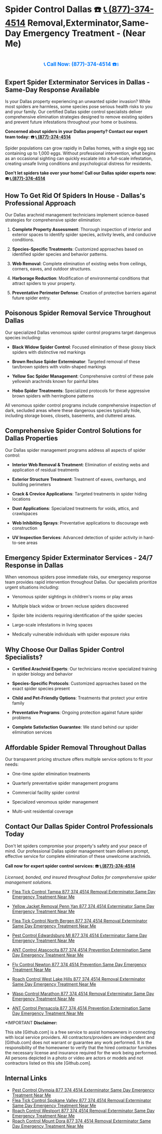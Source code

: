 # Spider Control Dallas ☎️ [📞 (877)-374-4514](https://pest-control-4514.netlify.app) Removal,Exterminator,Same-Day Emergency Treatment - (Near Me)
# 

<p align="center" style="font-size: 1.2em; font-weight: bold; margin: 20px 0;">
  <a href="https://pest-control-4514.netlify.app" target="_blank" style="color: #007BFF; text-decoration: none;">📞 Call Now: (877)-374-4514 ☎️💧</a>
</p>

## Expert Spider Exterminator Services in Dallas - Same-Day Response Available

Is your Dallas property experiencing an unwanted spider invasion? While most spiders are harmless, some species pose serious health risks to you and your family. Our certified Dallas spider control specialists deliver comprehensive elimination strategies designed to remove existing spiders and prevent future infestations throughout your home or business.

**Concerned about spiders in your Dallas property? Contact our expert team today: ☎️ [📞 (877)-374-4514](https://pest-control-4514.netlify.app)**

Spider populations can grow rapidly in Dallas homes, with a single egg sac containing up to 1,000 eggs. Without professional intervention, what begins as an occasional sighting can quickly escalate into a full-scale infestation, creating unsafe living conditions and psychological distress for residents.

**Don't let spiders take over your home! Call our Dallas spider experts now: ☎️ [📞 (877)-374-4514](https://pest-control-4514.netlify.app)**

## How To Get Rid Of Spiders In House - Dallas's Professional Approach

Our Dallas arachnid management technicians implement science-based strategies for comprehensive spider elimination:

1. **Complete Property Assessment**: Thorough inspection of interior and exterior spaces to identify spider species, activity levels, and conducive conditions.

2. **Species-Specific Treatments**: Customized approaches based on identified spider species and behavior patterns.

3. **Web Removal**: Complete elimination of existing webs from ceilings, corners, eaves, and outdoor structures.

4. **Harborage Reduction**: Modification of environmental conditions that attract spiders to your property.

5. **Preventative Perimeter Defense**: Creation of protective barriers against future spider entry.

## Poisonous Spider Removal Service Throughout Dallas

Our specialized Dallas venomous spider control programs target dangerous species including:

- **Black Widow Spider Control**: Focused elimination of these glossy black spiders with distinctive red markings

- **Brown Recluse Spider Exterminator**: Targeted removal of these tan/brown spiders with violin-shaped markings

- **Yellow Sac Spider Management**: Comprehensive control of these pale yellowish arachnids known for painful bites

- **Hobo Spider Treatments**: Specialized protocols for these aggressive brown spiders with herringbone patterns

All venomous spider control programs include comprehensive inspection of dark, secluded areas where these dangerous species typically hide, including storage boxes, closets, basements, and cluttered areas.

## Comprehensive Spider Control Solutions for Dallas Properties

Our Dallas spider management programs address all aspects of spider control:

- **Interior Web Removal & Treatment**: Elimination of existing webs and application of residual treatments

- **Exterior Structure Treatment**: Treatment of eaves, overhangs, and building perimeters

- **Crack & Crevice Applications**: Targeted treatments in spider hiding locations

- **Dust Applications**: Specialized treatments for voids, attics, and crawlspaces

- **Web Inhibiting Sprays**: Preventative applications to discourage web construction

- **UV Inspection Services**: Advanced detection of spider activity in hard-to-see areas

## Emergency Spider Exterminator Services - 24/7 Response in Dallas

When venomous spiders pose immediate risks, our emergency response team provides rapid intervention throughout Dallas. Our specialists prioritize urgent situations including:

- Venomous spider sightings in children's rooms or play areas

- Multiple black widow or brown recluse spiders discovered

- Spider bite incidents requiring identification of the spider species

- Large-scale infestations in living spaces

- Medically vulnerable individuals with spider exposure risks

## Why Choose Our Dallas Spider Control Specialists?

- **Certified Arachnid Experts**: Our technicians receive specialized training in spider biology and behavior

- **Species-Specific Protocols**: Customized approaches based on the exact spider species present

- **Child and Pet-Friendly Options**: Treatments that protect your entire family

- **Preventative Programs**: Ongoing protection against future spider problems

- **Complete Satisfaction Guarantee**: We stand behind our spider elimination services

## Affordable Spider Removal Throughout Dallas

Our transparent pricing structure offers multiple service options to fit your needs:

- One-time spider elimination treatments

- Quarterly preventative spider management programs

- Commercial facility spider control

- Specialized venomous spider management

- Multi-unit residential coverage

## Contact Our Dallas Spider Control Professionals Today

Don't let spiders compromise your property's safety and your peace of mind. Our professional Dallas spider management team delivers prompt, effective service for complete elimination of these unwelcome arachnids.

**Call now for expert spider control services: ☎️ [📞 (877)-374-4514](https://pest-control-4514.netlify.app)**

*Licensed, bonded, and insured throughout Dallas for comprehensive spider management solutions.*


- [Flea Tick Control Tampa 877 374 4514 Removal Exterminator Same Day Emergency Treatment Near Me](https://github.com/allyoucaneatsushiin/pest-control/blob/main/Flea-Tick-Control-Tampa-877-374-4514-Removal-Exterminator-Same-Day-Emergency-Treatment-Near-Me.md)
- [Yellow Jacket Removal Penn Yan 877 374 4514 Exterminator Same Day Emergency Treatment Near Me](https://github.com/allyoucaneatsushiin/pest-control/blob/main/Yellow-Jacket-Removal-Penn-Yan-877-374-4514-Exterminator-Same-Day-Emergency-Treatment-Near-Me.md)
- [Flea Tick Control North Bergen 877 374 4514 Removal Exterminator Same Day Emergency Treatment Near Me](https://github.com/allyoucaneatsushiin/pest-control/blob/main/Flea-Tick-Control-North-Bergen-877-374-4514-Removal-Exterminator-Same-Day-Emergency-Treatment-Near-Me.md)


- [Pest Control Edwardsburg MI 877 374 4514 Exterminator Same Day Emergency Treatment Near Me](https://github.com/allyoucaneatsushiin/pest-control/blob/main/Pest-Control-Edwardsburg-MI-877-374-4514-Exterminator-Same-Day-Emergency-Treatment-Near-Me.md)
- [ANT Control Atascocita 877 374 4514 Prevention Extermination Same Day Emergency Treatment Near Me](https://github.com/allyoucaneatsushiin/pest-control/blob/main/ANT-Control-Atascocita-877-374-4514-Prevention-Extermination-Same-Day-Emergency-Treatment-Near-Me.md)
- [Fly Control Newton 877 374 4514 Prevention Same Day Emergency Treatment Near Me](https://github.com/allyoucaneatsushiin/pest-control/blob/main/Fly-Control-Newton-877-374-4514-Prevention-Same-Day-Emergency-Treatment-Near-Me.md)


- [Roach Control West Lake Hills 877 374 4514 Removal Exterminator Same Day Emergency Treatment Near Me](https://github.com/allyoucaneatsushiin/pest-control/blob/main/Roach-Control-West-Lake-Hills-877-374-4514-Removal-Exterminator-Same-Day-Emergency-Treatment-Near-Me.md)
- [Wasp Control Marathon 877 374 4514 Removal Exterminator Same Day Emergency Treatment Near Me](https://github.com/allyoucaneatsushiin/pest-control/blob/main/Wasp-Control-Marathon-877-374-4514-Removal-Exterminator-Same-Day-Emergency-Treatment-Near-Me.md)
- [ANT Control Pensacola 877 374 4514 Prevention Extermination Same Day Emergency Treatment Near Me](https://github.com/allyoucaneatsushiin/pest-control/blob/main/ANT-Control-Pensacola-877-374-4514-Prevention-Extermination-Same-Day-Emergency-Treatment-Near-Me.md)


*IMPORTANT **Disclaimer:**  

This site [Github.com] is a free service to assist homeowners in connecting with local service providers. All contractors/providers are independent and [Github.com] does not warrant or guarantee any work performed. It is the responsibility of the homeowner to verify that the hired contractor furnishes the necessary license and insurance required for the work being performed. All persons depicted in a photo or video are actors or models and not contractors listed on this site [Github.com].


## Internal Links
- [Pest Control Olympia 877 374 4514 Exterminator Same Day Emergency Treatment Near Me](https://github.com/allyoucaneatsushiin/pest-control/blob/main/Pest-Control-Olympia-877-374-4514-Exterminator-Same-Day-Emergency-Treatment-Near-Me.md)
- [Flea Tick Control Spokane Valley 877 374 4514 Removal Exterminator Same Day Emergency Treatment Near Me](https://github.com/allyoucaneatsushiin/pest-control/blob/main/Flea-Tick-Control-Spokane-Valley-877-374-4514-Removal-Exterminator-Same-Day-Emergency-Treatment-Near-Me.md)
- [Roach Control Westport 877 374 4514 Removal Exterminator Same Day Emergency Treatment Near Me](https://github.com/allyoucaneatsushiin/pest-control/blob/main/Roach-Control-Westport-877-374-4514-Removal-Exterminator-Same-Day-Emergency-Treatment-Near-Me.md)
- [Roach Control Mount Dora 877 374 4514 Removal Exterminator Same Day Emergency Treatment Near Me](https://github.com/allyoucaneatsushiin/pest-control/blob/main/Roach-Control-Mount-Dora-877-374-4514-Removal-Exterminator-Same-Day-Emergency-Treatment-Near-Me.md)
